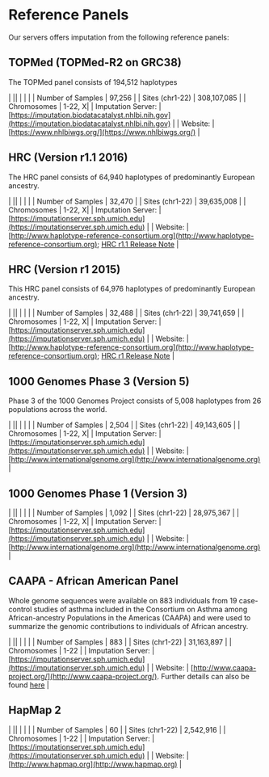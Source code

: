 # Reference Panels

Our servers offers imputation from the following reference panels:


## TOPMed (TOPMed-R2 on GRC38)

The TOPMed panel consists of 194,512 haplotypes

| ||
| | |
| Number of Samples | 97,256 |
| Sites (chr1-22) |  308,107,085 |
| Chromosomes | 1-22, X|
| Imputation Server: | [https://imputation.biodatacatalyst.nhlbi.nih.gov](https://imputation.biodatacatalyst.nhlbi.nih.gov) |
| Website: | [https://www.nhlbiwgs.org/](https://www.nhlbiwgs.org/) |

## HRC (Version r1.1 2016)

The HRC panel consists of 64,940 haplotypes of predominantly European ancestry.

| ||
| | |
| Number of Samples | 32,470 |
| Sites (chr1-22) | 39,635,008 |
| Chromosomes | 1-22, X|
| Imputation Server: | [https://imputationserver.sph.umich.edu](https://imputationserver.sph.umich.edu) |
| Website: | [http://www.haplotype-reference-consortium.org](http://www.haplotype-reference-consortium.org); [HRC r1.1 Release Note](https://imputationserver.sph.umich.edu/start.html#!pages/hrc-r1.1) |


## HRC (Version r1 2015)

This HRC panel consists of 64,976 haplotypes of predominantly European ancestry.

| ||
| | |
| Number of Samples | 32,488 |
| Sites (chr1-22) | 39,741,659 |
| Chromosomes | 1-22, X|
| Imputation Server: | [https://imputationserver.sph.umich.edu](https://imputationserver.sph.umich.edu) |
| Website: | [http://www.haplotype-reference-consortium.org](http://www.haplotype-reference-consortium.org); [HRC r1 Release Note](https://imputationserver.sph.umich.edu/start.html#!pages/hrc) |


## 1000 Genomes Phase 3 (Version 5)

Phase 3 of the 1000 Genomes Project consists of 5,008 haplotypes from 26 populations across the world.

| ||
| | |
| Number of Samples | 2,504 |
| Sites (chr1-22) | 49,143,605 |
| Chromosomes | 1-22, X|
| Imputation Server: | [https://imputationserver.sph.umich.edu](https://imputationserver.sph.umich.edu) |
| Website: | [http://www.internationalgenome.org](http://www.internationalgenome.org) |



## 1000 Genomes Phase 1 (Version 3)

| ||
| | |
| Number of Samples | 1,092 |
| Sites (chr1-22) | 28,975,367 |
| Chromosomes | 1-22, X|
| Imputation Server: | [https://imputationserver.sph.umich.edu](https://imputationserver.sph.umich.edu) |
| Website: | [http://www.internationalgenome.org](http://www.internationalgenome.org) |

## CAAPA - African American Panel

Whole genome sequences were available on 883 individuals from 19 case-control studies of asthma included in the Consortium on Asthma among African-ancestry Populations in the Americas (CAAPA) and were used to summarize the genomic contributions to individuals of African ancestry.

| ||
| | |
| Number of Samples | 883 |
| Sites (chr1-22) | 31,163,897 |
| Chromosomes | 1-22 |
| Imputation Server: | [https://imputationserver.sph.umich.edu](https://imputationserver.sph.umich.edu) |
| Website: | [http://www.caapa-project.org/](http://www.caapa-project.org/). Further details can also be found [here](https://imputationserver.sph.umich.edu/start.html#!pages/caapa) |

## HapMap 2

| ||
| | |
| Number of Samples | 60 |
| Sites (chr1-22) | 2,542,916 |
| Chromosomes | 1-22 |
| Imputation Server: | [https://imputationserver.sph.umich.edu](https://imputationserver.sph.umich.edu) |
| Website: | [http://www.hapmap.org](http://www.hapmap.org) |
